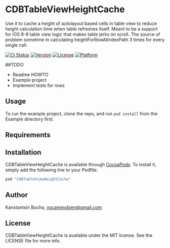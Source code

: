 # CDBTableViewHeightCache

Use it to cache a height of autolayout based cells in table view to reduce height calculation time when table refreshes itself. Meant to be a support for iOS 8-9 table view logic that makes table jerks on scroll. The source of problem sometime in calculating heightForRowAtIndexPath 3 times for every single cell.

[![CI Status](http://img.shields.io/travis/yocaminobien/CDBTableViewHeightCache.svg?style=flat)](https://travis-ci.org/yocaminobien/CDBTableViewHeightCache)
[![Version](https://img.shields.io/cocoapods/v/CDBTableViewHeightCache.svg?style=flat)](http://cocoapods.org/pods/CDBTableViewHeightCache)
[![License](https://img.shields.io/cocoapods/l/CDBTableViewHeightCache.svg?style=flat)](http://cocoapods.org/pods/CDBTableViewHeightCache)
[![Platform](https://img.shields.io/cocoapods/p/CDBTableViewHeightCache.svg?style=flat)](http://cocoapods.org/pods/CDBTableViewHeightCache)

##TODO
* Readme HOWTO
* Example project
* Implement tests for rows

## Usage

To run the example project, clone the repo, and run `pod install` from the Example directory first.

## Requirements

## Installation

CDBTableViewHeightCache is available through [CocoaPods](http://cocoapods.org). To install
it, simply add the following line to your Podfile:

```ruby
pod "CDBTableViewHeightCache"
```

## Author

Kanstantsin Bucha, yocaminobien@gmail.com

## License

CDBTableViewHeightCache is available under the MIT license. See the LICENSE file for more info.
